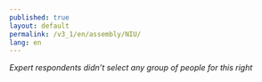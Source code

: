 ```yaml
---
published: true
layout: default
permalink: /v3_1/en/assembly/NIU/
lang: en
---
```

_Expert respondents didn’t select any group of people for this right_